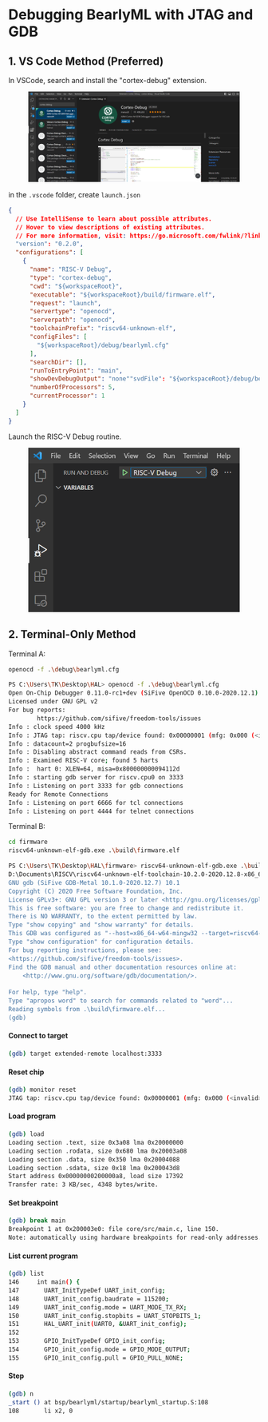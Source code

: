 # Debugging BearlyML with JTAG and GDB

## 1. VS Code Method (Preferred)

In VSCode, search and install the "cortex-debug" extension.

<figure><img src="../../.gitbook/assets/image (8) (3).png" alt=""><figcaption></figcaption></figure>

in the `.vscode` folder, create `launch.json`

```json
{
  // Use IntelliSense to learn about possible attributes.
  // Hover to view descriptions of existing attributes.
  // For more information, visit: https://go.microsoft.com/fwlink/?linkid=830387
  "version": "0.2.0",
  "configurations": [
    {
      "name": "RISC-V Debug",
      "type": "cortex-debug",
      "cwd": "${workspaceRoot}",
      "executable": "${workspaceRoot}/build/firmware.elf",
      "request": "launch",
      "servertype": "openocd",
      "serverpath": "openocd",
      "toolchainPrefix": "riscv64-unknown-elf",
      "configFiles": [
        "${workspaceRoot}/debug/bearlyml.cfg"
      ],
      "searchDir": [],
      "runToEntryPoint": "main",
      "showDevDebugOutput": "none""svdFile": "${workspaceRoot}/debug/bearlyml.svd",
      "numberOfProcessors": 5,
      "currentProcessor": 1
    }
  ]
}
```

Launch the RISC-V Debug routine.

<figure><img src="../../.gitbook/assets/image (3) (1) (2) (1).png" alt=""><figcaption></figcaption></figure>

## 2. Terminal-Only Method

Terminal A:

```bash
openocd -f .\debug\bearlyml.cfg
```

```bash
PS C:\Users\TK\Desktop\HAL> openocd -f .\debug\bearlyml.cfg
Open On-Chip Debugger 0.11.0-rc1+dev (SiFive OpenOCD 0.10.0-2020.12.1)   
Licensed under GNU GPL v2
For bug reports:
        https://github.com/sifive/freedom-tools/issues
Info : clock speed 4000 kHz
Info : JTAG tap: riscv.cpu tap/device found: 0x00000001 (mfg: 0x000 (<invalid>), part: 0x0000, ver: 0x0)
Info : datacount=2 progbufsize=16
Info : Disabling abstract command reads from CSRs.
Info : Examined RISC-V core; found 5 harts
Info :  hart 0: XLEN=64, misa=0x800000000094112d
Info : starting gdb server for riscv.cpu0 on 3333
Info : Listening on port 3333 for gdb connections
Ready for Remote Connections
Info : Listening on port 6666 for tcl connections
Info : Listening on port 4444 for telnet connections

```

Terminal B:

```bash
cd firmware
riscv64-unknown-elf-gdb.exe .\build\firmware.elf
```

```bash
PS C:\Users\TK\Desktop\HAL\firmware> riscv64-unknown-elf-gdb.exe .\build\firmware.elf
D:\Documents\RISCV\riscv64-unknown-elf-toolchain-10.2.0-2020.12.8-x86_64-w64-mingw32\bin\riscv64-unknown-elf-gdb.exe: warning: Couldn't determine a path for the index cache directory.
GNU gdb (SiFive GDB-Metal 10.1.0-2020.12.7) 10.1
Copyright (C) 2020 Free Software Foundation, Inc.
License GPLv3+: GNU GPL version 3 or later <http://gnu.org/licenses/gpl.html>
This is free software: you are free to change and redistribute it.      
There is NO WARRANTY, to the extent permitted by law.
Type "show copying" and "show warranty" for details.
This GDB was configured as "--host=x86_64-w64-mingw32 --target=riscv64-unknown-elf".
Type "show configuration" for configuration details.
For bug reporting instructions, please see:
<https://github.com/sifive/freedom-tools/issues>.
Find the GDB manual and other documentation resources online at:        
    <http://www.gnu.org/software/gdb/documentation/>.

For help, type "help".
Type "apropos word" to search for commands related to "word"...
Reading symbols from .\build\firmware.elf...
(gdb) 
```

#### Connect to target

```bash
(gdb) target extended-remote localhost:3333
```

#### Reset chip

```bash
(gdb) monitor reset
JTAG tap: riscv.cpu tap/device found: 0x00000001 (mfg: 0x000 (<invalid>), part: 0x0000, ver: 0x0)
```

#### Load program

```bash
(gdb) load
Loading section .text, size 0x3a08 lma 0x20000000
Loading section .rodata, size 0x680 lma 0x20003a08
Loading section .data, size 0x350 lma 0x20004088
Loading section .sdata, size 0x18 lma 0x200043d8
Start address 0x00000000200000a8, load size 17392
Transfer rate: 3 KB/sec, 4348 bytes/write.
```

#### Set breakpoint

```bash
(gdb) break main
Breakpoint 1 at 0x200003e0: file core/src/main.c, line 150.
Note: automatically using hardware breakpoints for read-only addresses.gs
```

#### List current program

```bash
(gdb) list
146     int main() {
147       UART_InitTypeDef UART_init_config;
148       UART_init_config.baudrate = 115200;
149       UART_init_config.mode = UART_MODE_TX_RX;
150       UART_init_config.stopbits = UART_STOPBITS_1;
151       HAL_UART_init(UART0, &UART_init_config);
152
153       GPIO_InitTypeDef GPIO_init_config;
154       GPIO_init_config.mode = GPIO_MODE_OUTPUT;
155       GPIO_init_config.pull = GPIO_PULL_NONE;
```

#### Step

```bash
(gdb) n 
_start () at bsp/bearlyml/startup/bearlyml_startup.S:108
108       li x2, 0
```
